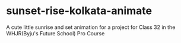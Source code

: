 # sunset-rise-kolkata-animate
A cute little sunrise and set animation for a project for Class 32 in the WHJR(Byju's Future School) Pro Course
